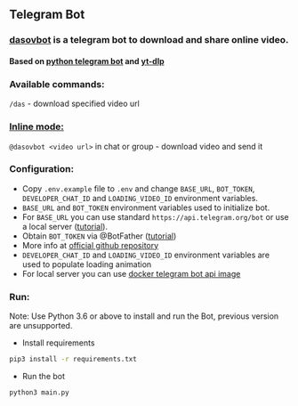 ## Telegram Bot

### [dasovbot](https://t.me/dasovbot) is a telegram bot to download and share online video.

#### Based on [python telegram bot](https://github.com/python-telegram-bot/python-telegram-bot) and [yt-dlp](https://github.com/yt-dlp/yt-dlp)

### **Available commands:**
`/das` - download specified video url

### **[Inline mode:](https://telegram.org/blog/inline-bots)**
`@dasovbot <video url>` in chat or group - download video and send it

### **Configuration:**
- Copy `.env.example` file to `.env` and change `BASE_URL`, `BOT_TOKEN`, `DEVELOPER_CHAT_ID` and `LOADING_VIDEO_ID` environment variables.
- `BASE_URL` and `BOT_TOKEN` environment variables used to initialize bot.
- For `BASE_URL` you can use standard `https://api.telegram.org/bot` or use a local server ([tutorial](https://github.com/tdlib/telegram-bot-api)).
- Obtain `BOT_TOKEN` via @BotFather ([tutorial](https://core.telegram.org/bots/tutorial#obtain-your-bot-token))
- More info at [official github repository](https://github.com/tdlib/telegram-bot-api)
- `DEVELOPER_CHAT_ID` and `LOADING_VIDEO_ID` environment variables are used to populate loading animation
- For local server you can use [docker telegram bot api image](https://github.com/volkovskiyda/docker-telegram-bot-api)

### **Run:**
Note: Use Python 3.6 or above to install and run the Bot, previous version are unsupported.
- Install requirements
```bash
pip3 install -r requirements.txt
```
- Run the bot
```bash
python3 main.py
```